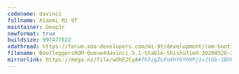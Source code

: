 ```yaml
---
codename: davinci
fullname: Xiaomi Mi 9T
maintainer: GeopJr
newformat: true
buildsize: 997477022
xdathread: https://forum.xda-developers.com/mi-9t/development/rom-bootleggers-queso-14-03-2020-t4067037
filename: BootleggersROM-Queue4davinci.5.1-Stable-Shishufied-20200526-212434.zip
mirrorlink: https://mega.nz/file/wOhE2CyA#fh5igZLPoXhYUYhHPj1xJt6b-SBhVDBB17IaWmrLBLo
---
```


